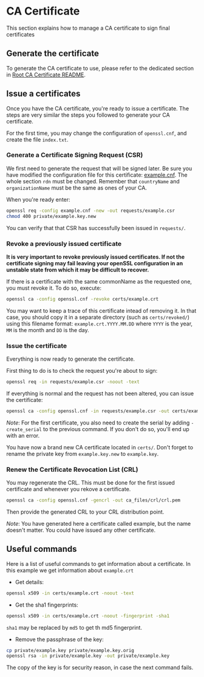 CA Certificate
==============

This section explains how to manage a CA certificate to sign final certificates


Generate the certificate
------------------------

To generate the CA certificate to use, please refer to the dedicated section in
[Root CA Certificate README](../rootCA/README.md#issue-ca-certificates).


Issue a certificates
---------------------

Once you have the CA certificate, you're ready to issue a certificate. The steps
are very similar the steps you followed to generate your CA certificate.

For the first time, you may change the configuration of `openssl.cnf`, and
create the file `index.txt`.

### Generate a Certificate Signing Request (CSR)

We first need to generate the request that will be signed later. Be sure you
have modified the configuration file for this certificate: [example.cnf][example].
The whole section `rdn` must be changed. Remember that `countryName` and
 `organizationName` must be the same as ones of your CA.

When you're ready enter:
```bash
openssl req -config example.cnf -new -out requests/example.csr
chmod 400 private/example.key.new
```

You can verify that that CSR has successfully been issued in `requests/`.


### Revoke a previously issued certificate

__It is very important to revoke previously issued certificates. If not the
certificate signing may fail leaving your openSSL configuration in an unstable
state from which it may be difficult to recover.__

If there is a certificate with the same commonName as the requested one, you
must revoke it. To do so, execute:
```bash
openssl ca -config openssl.cnf -revoke certs/example.crt
```

You may want to keep a trace of this certificate intead of removing it. In that
case, you should copy it in a separate directory (such as `certs/revoked/`)
using this filename format: `example.crt.YYYY.MM.DD` where `YYYY` is the year,
`MM` is the month and `DD` is the day.


### Issue the certificate

Everything is now ready to generate the certificate.

First thing to do is to check the request you're about to sign:
```bash
openssl req -in requests/example.csr -noout -text
```

If everything is normal and the request has not been altered, you can issue the
certificate:
```bash
openssl ca -config openssl.cnf -in requests/example.csr -out certs/example.crt
```

_Note_: For the first certificate, you also need to create the serial by adding
 `-create_serial` to the previous command. If you don't do so, you'll end up 
 with an error.

You have now a brand new CA certificate located in `certs/`. Don't forget to
rename the private key from `example.key.new` to `example.key`.


### Renew the Certificate Revocation List (CRL)

You may regenerate the CRL. This must be done for the first issued certificate
and whenever you rekove a certificate.
```bash
openssl ca -config openssl.cnf -gencrl -out ca_files/crl/crl.pem
```

Then provide the generated CRL to your CRL distribution point.


_Note_: You have generated here a certificate called example, but the name
doesn't matter. You could have issued any other certificate.


Useful commands
---------------

Here is a list of useful commands to get information about a certificate. In
this example we get information about `example.crt`

- Get details:
```bash
openssl x509 -in certs/example.crt -noout -text
```

- Get the sha1 fingerprints:
```bash
openssl x509 -in certs/example.crt -noout -fingerprint -sha1
```
`sha1` may be replaced by `md5` to get th md5 fingerprint.

- Remove the passphrase of the key:
```bash
cp private/example.key private/example.key.orig
openssl rsa -in private/example.key -out private/example.key
```
The copy of the key is for security reason, in case the next command fails.


[example]: example.cnf
